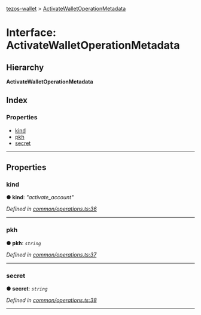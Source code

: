 [tezos-wallet](../README.md) > [ActivateWalletOperationMetadata](../interfaces/activatewalletoperationmetadata.md)

# Interface: ActivateWalletOperationMetadata

## Hierarchy

**ActivateWalletOperationMetadata**

## Index

### Properties

* [kind](activatewalletoperationmetadata.md#kind)
* [pkh](activatewalletoperationmetadata.md#pkh)
* [secret](activatewalletoperationmetadata.md#secret)

---

## Properties

<a id="kind"></a>

###  kind

**● kind**: *"activate_account"*

*Defined in [common/operations.ts:36](https://github.com/simplestaking/tezos-wallet/blob/ab7aece/src/common/operations.ts#L36)*

___
<a id="pkh"></a>

###  pkh

**● pkh**: *`string`*

*Defined in [common/operations.ts:37](https://github.com/simplestaking/tezos-wallet/blob/ab7aece/src/common/operations.ts#L37)*

___
<a id="secret"></a>

###  secret

**● secret**: *`string`*

*Defined in [common/operations.ts:38](https://github.com/simplestaking/tezos-wallet/blob/ab7aece/src/common/operations.ts#L38)*

___

